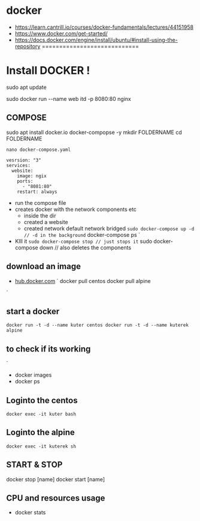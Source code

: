 # docker
- https://learn.cantrill.io/courses/docker-fundamentals/lectures/44151958
- https://www.docker.com/get-started/
- https://docs.docker.com/engine/install/ubuntu/#install-using-the-repository
============================
# Install DOCKER !

sudo apt update

sudo docker run --name web itd -p 8080:80 nginx
## COMPOSE
sudo apt install docker.io docker-compopse -y
mkdir FOLDERNAME
cd FOLDERNAME
```
nano docker-compose.yaml
```
```
vesrsion: "3"
services:
  website:
    image: ngix
    ports:
      - "8081:80"
    restart: always
```
- run the compose file
- creates docker with the network components etc
  - inside the dir
  - created a website 
  - created network default network bridged
`
sudo docker-compose up -d // -d in the background
`
docker-compose ps
`
 - KIll it 
`
sudo docker-compose stop // just stops it
`
sudo docker-compose down // also deletes the components



## download an image


 - [hub.docker.com](hub.docker.com)
`
docker pull centos
docker pull alpine

`
## start a docker 
`
docker run -t -d --name kuter centos
docker run -t -d --name kuterek alpine
`
## to check if its working 
`
- docker images
- docker ps
## Loginto the centos
`
 docker exec -it kuter bash
`
## Loginto the alpine
`
 docker exec -it kuterek sh
`

## START & STOP

docker stop [name]
docker start [name]

## CPU and resources usage

- docker stats


